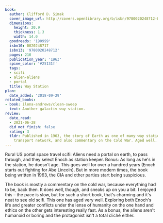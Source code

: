 ```yaml
---
book:
  author: Clifford D. Simak
  cover_image_url: http://covers.openlibrary.org/b/isbn/9780020248712-L.jpg
  dimensions:
    height: 20.9
    thickness: 1.3
    width: 14.0
  goodreads: '190999'
  isbn10: 0020248717
  isbn13: '9780020248712'
  pages: 210
  publication_year: '1963'
  spine_color: '#25131f'
  tags:
  - scifi
  - alien-aliens
  - portal
  title: Way Station
plan:
  date_added: '2018-09-29'
related_books:
- book: ilona-andrews/clean-sweep
  text: Another galactiv way station.
review:
  date_read:
  - 2021-06-28
  did_not_finish: false
  rating: 3
  tldr: Published in 1963, the story of Earth as one of many way stations in a galactic
    transport network, and also commentary on the Cold War. Aged well.
---
```


Rural US portal space travel scifi: Aliens need a portal on earth, to pass through, and they select Enoch as station
keeper. Bonus: As long as he's in the station, he doesn't age. This goes well for over a hundred years (Enoch starts out
fighting for Abe Lincoln). But in more modern times, the book being written in 1963, the CIA and other parties start
being suspicious.

The book is mostly a commentary on the cold war, because everything had to be, back then. It does well, though, and
sneaks up on you a bit. I enjoyed this – the pace is slow, but for such a short book, that's charming and it's neat to
see old scifi. This one has aged very well. Exploring both Enoch's life and greater conflicts under the lense of
humanity on the one hand and ethics on the other gets interesting really fast. As a bonus, the aliens aren't humanoid or
boring and the protagonist isn't a total cliché either.
